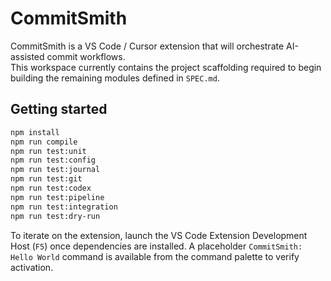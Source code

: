 # CommitSmith

CommitSmith is a VS Code / Cursor extension that will orchestrate AI-assisted commit workflows.  
This workspace currently contains the project scaffolding required to begin building the remaining modules defined in `SPEC.md`.

## Getting started

```bash
npm install
npm run compile
npm run test:unit
npm run test:config
npm run test:journal
npm run test:git
npm run test:codex
npm run test:pipeline
npm run test:integration
npm run test:dry-run
```

To iterate on the extension, launch the VS Code Extension Development Host (`F5`) once dependencies are installed. A placeholder `CommitSmith: Hello World` command is available from the command palette to verify activation.
